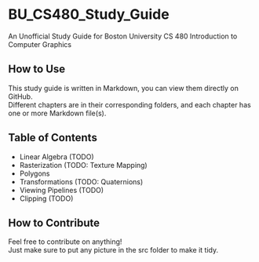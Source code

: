 # BU_CS480_Study_Guide
An Unofficial Study Guide for Boston University CS 480 Introduction to Computer Graphics

## How to Use
This study guide is written in Markdown, you can view them directly on GitHub.<br>
Different chapters are in their corresponding folders, and each chapter has one or more Markdown file(s).<br>

## Table of Contents
- Linear Algebra (TODO)
- Rasterization (TODO: Texture Mapping)
- Polygons
- Transformations (TODO: Quaternions)
- Viewing Pipelines (TODO)
- Clipping (TODO) 

## How to Contribute
Feel free to contribute on anything!<br>
Just make sure to put any picture in the src folder to make it tidy.<br>
